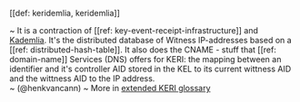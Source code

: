 [[def: keridemlia, keridemlia]]

~ It is a contraction of [[ref: key-event-receipt-infrastructure]] and [Kademlia](https://en.wikipedia.org/wiki/Kademlia). It's the distributed database of Witness IP-addresses based on a [[ref: distributed-hash-table]]. It also does the CNAME - stuff that [[ref: domain-name]] Services (DNS) offers for KERI: the mapping between an identifier and it's controller AID stored in the KEL to its current wittness AID and the wittness AID to the IP address.  
~ (@henkvancann)
~ More in <a href="https://weboftrust.github.io/WOT-terms/docs/glossary/keridemlia">extended KERI glossary</a>
